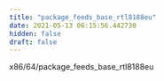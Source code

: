 ```yaml
---
title: "package_feeds_base_rtl8188eu"
date: 2021-05-13 06:15:56.442730
hidden: false
draft: false
---
```


x86/64/package_feeds_base_rtl8188eu


